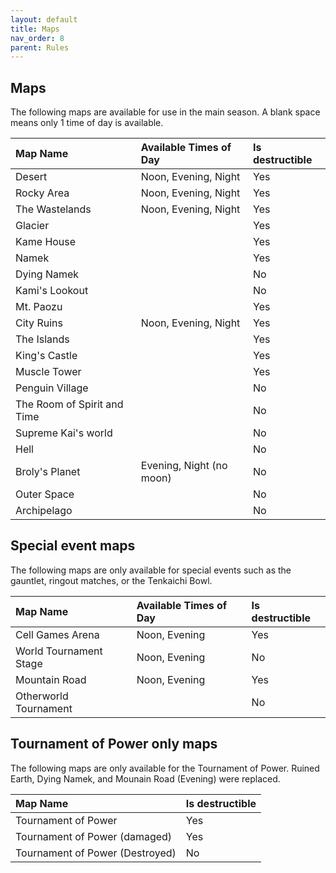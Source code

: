 ```yaml
---
layout: default
title: Maps
nav_order: 8
parent: Rules
---
```


## Maps

The following maps are available for use in the main season. A blank space means only 1 time of day is available.

| Map Name                    | Available Times of Day   | Is destructible | 
|:----------------------------|:-------------------------|:----------------|
| Desert                      | Noon, Evening, Night     | Yes             |
| Rocky Area                  | Noon, Evening, Night     | Yes             |
| The Wastelands              | Noon, Evening, Night     | Yes             |
| Glacier                     |                          | Yes             |
| Kame House                  |                          | Yes             |
| Namek                       |                          | Yes             |
| Dying Namek                 |                          | No              |
| Kami's Lookout              |                          | No              |
| Mt. Paozu                   |                          | Yes             |
| City Ruins                  | Noon, Evening, Night     | Yes             |
| The Islands                 |                          | Yes             |
| King's Castle               |                          | Yes             |
| Muscle Tower                |                          | Yes             |
| Penguin Village             |                          | No              |
| The Room of Spirit and Time |                          | No              |
| Supreme Kai's world         |                          | No              |
| Hell                        |                          | No              |
| Broly's Planet              | Evening, Night (no moon) | No              |
| Outer Space                 |                          | No              |
| Archipelago                 |                          | No              |


## Special event maps

The following maps are only available for special events such as the gauntlet, ringout matches, or the Tenkaichi Bowl.

| Map Name               | Available Times of Day | Is destructible | 
|:-----------------------|:-----------------------|:----------------|
| Cell Games Arena       | Noon, Evening          | Yes             |
| World Tournament Stage | Noon, Evening          | No              |
| Mountain Road          | Noon, Evening          | Yes             |
| Otherworld Tournament  |                        | No              |

## Tournament of Power only maps

The following maps are only available for the Tournament of Power. Ruined Earth, Dying Namek, and Mounain Road (Evening) were replaced.


| Map Name                        | Is destructible | 
|:--------------------------------|:----------------|
| Tournament of Power             | Yes             |
| Tournament of Power (damaged)   | Yes             |
| Tournament of Power (Destroyed) | No              |

